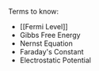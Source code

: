 Terms to know:
- [[Fermi Level]]
- Gibbs Free Energy
- Nernst Equation
- Faraday's Constant
- Electrostatic Potential